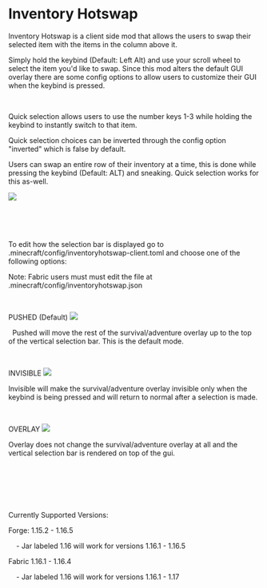 # Inventory Hotswap
Inventory Hotswap is a client side mod that allows the users to swap their selected item with the items in the column above it.

Simply hold the keybind (Default: Left Alt) and use your scroll wheel to select the item you'd like to swap. Since this mod alters the default GUI overlay there are some config options to allow users to customize their GUI when the keybind is pressed.

 

Quick selection allows users to use the number keys 1-3 while holding the keybind to instantly switch to that item.

Quick selection choices can be inverted through the config option "inverted" which is false by default.

Users can swap an entire row of their inventory at a time, this is done while pressing the keybind (Default: ALT) and sneaking. Quick selection works for this as-well.

![](https://i.imgur.com/20DAvUI.png?raw=true) 



 

 

To edit how the selection bar is displayed go to .minecraft/config/inventoryhotswap-client.toml and choose one of the following options: 

Note: Fabric users must must edit the file at .minecraft/config/inventoryhotswap.json

 

PUSHED (Default) ![](https://i.imgur.com/Bc0o93j.png?raw=true)

  Pushed will move the rest of the survival/adventure overlay up to the top of the vertical selection bar. This is the default mode.



 

INVISIBLE ![](https://i.imgur.com/N51E1vT.png?raw=true)

Invisible will make the survival/adventure overlay invisible only when the keybind is being pressed and will return to normal after a selection is made.



 

OVERLAY ![](https://i.imgur.com/KS8H9xM.png?raw=true)

Overlay does not change the survival/adventure overlay at all and the vertical selection bar is rendered on top of the gui.



 

 

 

Currently Supported Versions:

Forge: 1.15.2 - 1.16.5

    - Jar labeled 1.16 will work for versions 1.16.1 - 1.16.5

Fabric 1.16.1 - 1.16.4

    - Jar labeled 1.16 will work for versions 1.16.1 - 1.17
